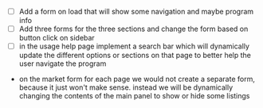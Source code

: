 - [ ] Add a form on load that will show some navigation and maybe program info
- [ ] Add three forms for the three sections and change the form based on button click on sidebar
- [ ] in the usage help page implement a search bar which will dynamically update the different options or sections on that page to better help the user navigate the program

- on the market form for each page we would not create a separate form, because it just won't make sense. instead we will be dynamically changing the contents of the main panel to show or hide some listings
